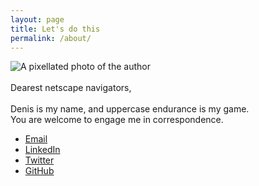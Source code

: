 ```yaml
---
layout: page
title: Let's do this
permalink: /about/
---
```


<img alt="A pixellated photo of the author" id="portrait" src="{{ site.baseurl }}/images\fujipixel.jpg">
<br><br>
Dearest netscape navigators,<br><br>
Denis is my name, and uppercase endurance is my game.<br>
You are welcome to engage me in correspondence.<br>

* <a href="mailto:{{ site.email }}">Email</a><br>
* <a href="https://www.linkedin.com/in/denismcdonald/">LinkedIn</a><br>
* <a href="https://twitter.com/DenisMcD">Twitter</a><br>
* <a href="https://github.com/denismcdonald">GitHub</a>